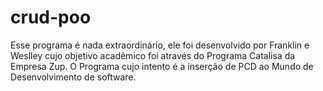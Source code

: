 # crud-poo

Esse programa é nada extraordinário, ele foi desenvolvido por Franklin e Weslley cujo objetivo acadêmico foi através do Programa Catalisa da Empresa Zup. O Programa cujo intento é a inserção de PCD ao Mundo de Desenvolvimento de software.
